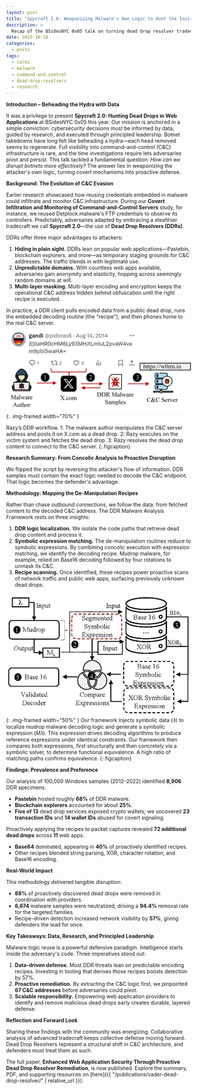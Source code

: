 ```yaml
---
layout: post
title: "Spycraft 2.0: Weaponizing Malware's Own Logic to Hunt the Invisible C&C Dead Drop"
description: >
  Recap of the BSidesNYC 0x05 talk on turning dead drop resolver tradecraft against botnet operators.
date: 2025-10-18
categories:
  - posts
tags:
  - talks
  - malware
  - command-and-control
  - dead-drop-resolvers
  - research
---
```


**Introduction – Beheading the Hydra with Data**

It was a privilege to present **Spycraft 2.0: Hunting Dead Drops in Web Applications** at BSidesNYC 0x05 this year. Our mission is anchored in a simple conviction: cybersecurity decisions must be informed by data, guided by research, and executed through principled leadership. Botnet takedowns have long felt like beheading a hydra—each head removed seems to regenerate. Full visibility into command-and-control (C&C) infrastructure is rare, and the time investigations require lets adversaries pivot and persist. This talk tackled a fundamental question: *How can we disrupt botnets more effectively?* The answer lies in weaponizing the attacker's own logic, turning covert mechanisms into proactive defense.

**Background: The Evolution of C&C Evasion**

Earlier research showcased how reusing credentials embedded in malware could infiltrate and monitor C&C infrastructure. During our **Covert Infiltration and Monitoring of Command-and-Control Servers** study, for instance, we reused Detplock malware's FTP credentials to observe its controllers. Predictably, adversaries adapted by embracing a stealthier tradecraft we call **Spycraft 2.0**—the use of **Dead Drop Resolvers (DDRs)**.

DDRs offer three major advantages to attackers:

1. **Hiding in plain sight.** DDRs lean on popular web applications—Pastebin, blockchain explorers, and more—as temporary staging grounds for C&C addresses. The traffic blends in with legitimate use.
2. **Unpredictable domains.** With countless web apps available, adversaries gain anonymity and elasticity, hopping across seemingly random domains at will.
3. **Multi-layer masking.** Multi-layer encoding and encryption keeps the operational C&C address hidden behind obfuscation until the right recipe is executed.

In practice, a DDR client pulls encoded data from a public dead drop, runs the embedded decoding routine (the "recipe"), and then phones home to the real C&C server.

![Illustrative dead drop resolver workflow](/assets/blogs/spycraft/ddr.jpg){: .img-framed width="70%" }

Razy’s DDR workflow. 1: The malware author manipulates the C&C server address and posts it on X.com as a dead drop. 2: Razy executes on the victim system and fetches the dead drop. 3: Razy resolves the dead drop content to connect to the C&C server.
{:.figcaption}

**Research Summary: From Concolic Analysis to Proactive Disruption**

We flipped the script by reversing the attacker's flow of information. DDR samples must contain the exact logic needed to decode the C&C endpoint. That logic becomes the defender's advantage.

**Methodology: Mapping the De-Manipulation Recipes**

Rather than chase outbound connections, we follow the data: from fetched content to the decoded C&C address. The DDR Malware Analysis Framework rests on three insights:

1. **DDR logic localization.** We isolate the code paths that retrieve dead drop content and process it.
2. **Symbolic expression matching.** The de-manipulation routines reduce to symbolic expressions. By combining concolic execution with expression matching, we identify the decoding recipe. Mudrop malware, for example, relied on Base16 decoding followed by four rotations to unmask its C&C.
3. **Recipe scanning.** Once identified, these recipes power proactive scans of network traffic and public web apps, surfacing previously unknown dead drops.

![Symbolic Expression Matching](/assets/blogs/spycraft/symbex.jpg){: .img-framed width="50%" }
Our framework injects symbolic data (𝜆) to localize mudrop malware decoding logic and generate a symbolic expression (𝑀𝜆). This expression drives decoding algorithms to produce reference expressions under identical constraints. Our framework then compares both expressions, first structurally and then concretely via a symbolic solver, to determine functional equivalence. A high ratio of matching paths confirms equivalence.
{:.figcaption}

**Findings: Prevalence and Preference**

Our analysis of 100,000 Windows samples (2012–2022) identified **8,906** DDR specimens.

- **Pastebin** hosted roughly **68%** of DDR malware.
- **Blockchain explorers** accounted for about **25%**.
- **Five of 13** dead drop services exposed crypto wallets; we uncovered **23 transaction IDs** and **14 wallet IDs** abused for covert signaling.

Proactively applying the recipes to packet captures revealed **72 additional dead drops** across **11** web apps.

- **Base64** dominated, appearing in **40%** of proactively identified recipes.
- Other recipes blended string parsing, XOR, character rotation, and Base16 encoding.

**Real-World Impact**

This methodology delivered tangible disruption:

- **88%** of proactively discovered dead drops were removed in coordination with providers.
- **6,674** malware samples were neutralized, driving a **94.4%** removal rate for the targeted families.
- Recipe-driven detection increased network visibility by **57%**, giving defenders the lead for once.

**Key Takeaways: Data, Research, and Principled Leadership**

Malware logic reuse is a powerful defensive paradigm. Intelligence starts inside the adversary's code. Three imperatives stood out:

1. **Data-driven defense.** Most DDR threats lean on predictable encoding recipes. Investing in tooling that derives those recipes boosts detection by 57%.
2. **Proactive remediation.** By extracting the C&C logic first, we pinpointed **67 C&C addresses** before adversaries could pivot.
3. **Scalable responsibility.** Empowering web application providers to identify and remove malicious dead drops early creates durable, layered defense.

**Reflection and Forward Look**

Sharing these findings with the community was energizing. Collaborative analysis of advanced tradecraft keeps collective defense moving forward. Dead Drop Resolvers represent a structural shift in C&C architecture, and defenders must treat them as such.

The full paper, **Enhanced Web Application Security Through Proactive Dead Drop Resolver Remediation**, is now published. Explore the summary, PDF, and supporting resources on [here]({{ "/publications/vader-dead-drop-resolver/" | relative_url }}).
